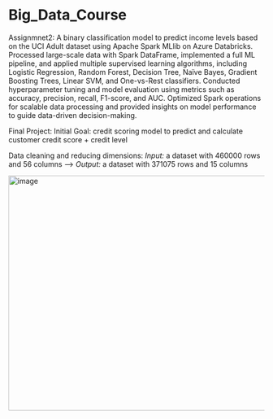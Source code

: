 # Big_Data_Course

Assignmnet2:
A binary classification model to predict income levels based on the UCI Adult dataset using Apache Spark MLlib on Azure Databricks. Processed large-scale data with Spark DataFrame, implemented a full ML pipeline, and applied multiple supervised learning algorithms, including Logistic Regression, Random Forest, Decision Tree, Naïve Bayes, Gradient Boosting Trees, Linear SVM, and One-vs-Rest classifiers. Conducted hyperparameter tuning and model evaluation using metrics such as accuracy, precision, recall, F1-score, and AUC. Optimized Spark operations for scalable data processing and provided insights on model performance to guide data-driven decision-making.


Final Project:
Initial Goal:  credit scoring model to predict and calculate customer credit score + credit level

Data cleaning and reducing dimensions: *Input:* a dataset with 460000 rows and 56 columns --> *Output:* a dataset with 371075 rows and 15 columns

<img width="846" height="462" alt="image" src="https://github.com/user-attachments/assets/979767a3-b8b4-4a72-8b42-d27880981ef9" />



